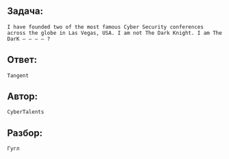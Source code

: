 ## Задача: 

    I have founded two of the most famous Cyber Security conferences across the globe in Las Vegas, USA. I am not The Dark Knight. I am The DarK — — — — ?

## Ответ:
    Tangent

## Автор: 
    CyberTalents

## Разбор:
    Гугл
